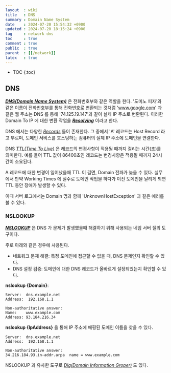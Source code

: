 ```yaml
---
layout  : wiki
title   : DNS
summary : Domain Name System
date    : 2024-07-20 15:54:32 +0900
updated : 2024-07-20 18:15:24 +0900
tag     : network dns
toc     : true
comment : true
public  : true
parent  : [[/network]]
latex   : true
---
```

* TOC
{:toc}

## DNS

___[DNS(Domain Name System)](https://wiki.kldp.org/KoreanDoc//html/PoweredByDNS-KLDP/PoweredByDNS.html)___ 은 전화번호부와 같은 역할을 한다. '도미노 피자'와 같은 이름이 전화번호부를 통해 전화번호로 변환되는 것처럼 'www.google.com' 과 같은 웹 주소는 DNS 를 통해 '74.125.19.147'과 같이 실제 IP 주소로 변환된다.
이러한 Domain To IP 에 대한 변환 작업을 ___[Resolving](https://wiki.kldp.org/KoreanDoc//html/PoweredByDNS-KLDP/PoweredByDNS.html#FIG-RESOLVING)___ 이라고 한다.

DNS 에서는 다양한 _[Records](https://support.google.com/a/answer/48090?hl=ko)_ 들이 존재한다. 그 중에서 'A' 레코드는 Host Record 라고 부르며, 도메인 서비스를 호스팅하는 컴퓨터의 실제 IP 주소에 도메인을 연결한다.

DNS _[TTL(Time To Live)](https://www.cloudflare.com/ko-kr/learning/cdn/glossary/time-to-live-ttl/)_ 은 레코드의 변경사항이 적용될 때까지 걸리는 시간(초)를 의미한다. 예를 들어 TTL 값이 86400초인 레코드는 변경사항은 적용될 때까지 24시간이 소요된다.

A 레코드에 대한 변경이 일어났을때 TTL 이 길면, Domain 전파가 늦을 수 있다. 
실무에서 만약 Working Times 에 실수로 도메인 작업을 하다가 이전 도메인을 날리게 되면 TTL 동안 장애가 발생할 수 있다.

이때 서버 로그에서는 Domain 명과 함께 'UnknownHostException' 과 같은 에러를 볼 수 있다.

### NSLOOKUP

___[NSLOOKUP](https://wiki.kldp.org/KoreanDoc//html/PoweredByDNS-KLDP/PoweredByDNS.html#NSLOOKUP)___ 은 DNS 가 문제가 발생했을때 해결하기 위해 사용되는 네임 서버 질의 도구이다. 

주로 아래와 같은 경우에 사용된다.

- 네트워크 문제 해결: 특정 도메인에 접근할 수 없을 때, DNS 문제인지 확인할 수 있다.
- DNS 설정 검증: 도메인에 대한 DNS 레코드가 올바르게 설정되었는지 확인할 수 있다.

__nslookup {Domain}__:

```
Server:  dns.example.net
Address:  192.168.1.1

Non-authoritative answer:
Name:    www.example.com
Address: 93.184.216.34
```

__nslookup {IpAddress}__ 을 통해 IP 주소에 매핑된 도메인 이름을 찾을 수 있다.

```
Server:  dns.example.net
Address:  192.168.1.1

Non-authoritative answer:
34.216.184.93.in-addr.arpa  name = www.example.com
```

NSLOOKUP 과 유사한 도구로 _[Dig(Domain Information Groper)](https://wiki.kldp.org/KoreanDoc//html/PoweredByDNS-KLDP/PoweredByDNS.html#DIG)_ 도 있다.